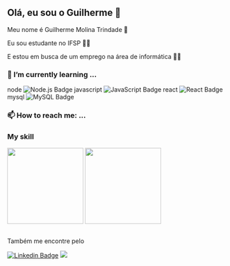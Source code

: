 
<!--
**Molina0127/Molina0127** is a ✨ _special_ ✨ repository because its `README.md` (this file) appears on your GitHub profile.

Here are some ideas to get you started:

- 🔭 I’m currently working on ...
- 🌱 I’m currently learning ...
- 👯 I’m looking to collaborate on ...
- 🤔 I’m looking for help with ...
- 💬 Ask me about ...
- 📫 How to reach me: ...
- 😄 Pronouns: ...
- ⚡ Fun fact: ...
-->

## Olá, eu sou o Guilherme 👋

Meu nome é Guilherme Molina Trindade 🧑

Eu sou estudante no IFSP 👨‍🎓 

E estou em busca de um emprego na área de informática 🧑‍💼

### 🌱 I’m currently learning ...
node
![Node.js Badge](https://img.shields.io/badge/Node.js-43853D?style=for-the-badge&logo=node.js&logoColor=white
)
javascript
![JavaScript Badge](https://img.shields.io/badge/JavaScript-323330?style=for-the-badge&logo=javascript&logoColor=F7DF1E
)
react
![React Badge](https://img.shields.io/badge/React-20232A?style=for-the-badge&logo=react&logoColor=61DAFB
)
mysql
![MySQL Badge](https://img.shields.io/badge/MySQL-00000F?style=for-the-badge&logo=mysql&logoColor=white
)

### 📫 How to reach me: ...


### My skill

  <div>
    <img align="center" height="175" src="https://github-readme-stats.vercel.app/api?username=Molina0127&show_icons=true&include_all_commits=true&count_private=true&theme=dark">
    <img align="center" height="175" src="https://github-readme-stats.vercel.app/api/top-langs/?username=Molina0127&theme=dark&layout=compact">
  </div>

<br>

Também me encontre pelo 
 
[![Linkedin Badge](https://img.shields.io/badge/-LinkedIn-blue?style=flat-square&logo=Linkedin&logoColor=white&link=https://www.linkedin.com/in/guilherme-molina-trindade-784bb420a/)](https://www.linkedin.com/in/guilherme-molina-trindade-784bb420a/)
<a href="mailto:guimoltri@gmail.com"><img src="https://img.shields.io/badge/Gmail-red?style=flat-square&logo=gmail&logoColor=white" /></a> 






